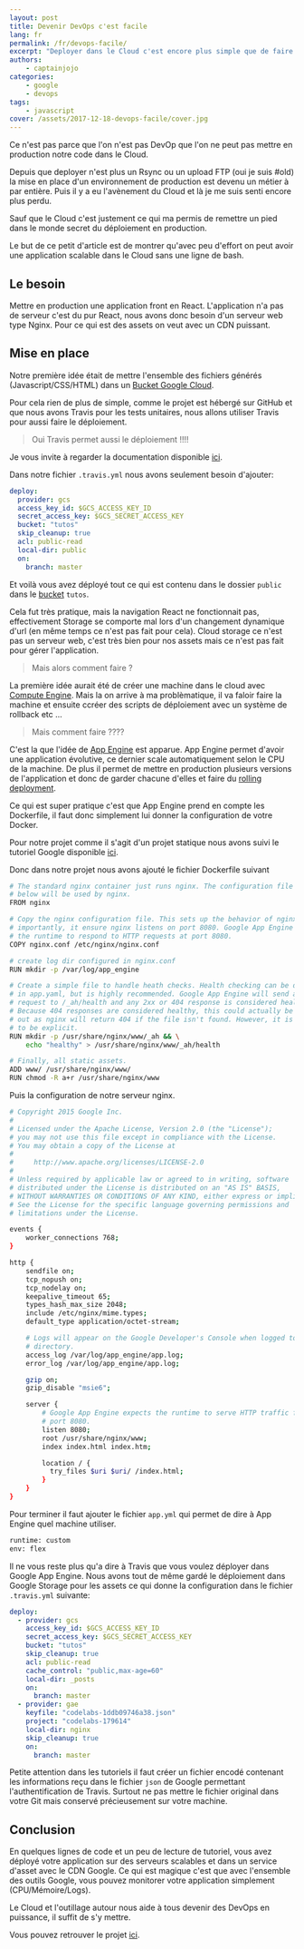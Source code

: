 ```yaml
---
layout: post
title: Devenir DevOps c'est facile
lang: fr
permalink: /fr/devops-facile/
excerpt: "Deployer dans le Cloud c'est encore plus simple que de faire un Rsync. En voici la preuve avec ce petit tutoriel."
authors:
    - captainjojo
categories:
    - google
    - devops
tags:
    - javascript
cover: /assets/2017-12-18-devops-facile/cover.jpg
---
```


Ce n'est pas parce que l'on n'est pas DevOp que l'on ne peut pas mettre en production notre code dans le Cloud.

Depuis que deployer n'est plus un Rsync ou un upload FTP (oui je suis #old) la mise en place d'un environnement de production est devenu un métier à par entière. Puis il y a eu l'avènement du Cloud et là je me suis senti encore plus perdu.

Sauf que le Cloud c'est justement ce qui ma permis de remettre un pied dans le monde secret du déploiement en production.

Le but de ce petit d'article est de montrer qu'avec peu d'effort on peut avoir une application scalable dans le Cloud sans une ligne de bash.

## Le besoin

Mettre en production une application front en React. L'application n'a pas de serveur c'est du pur React, nous avons donc besoin d'un serveur web type Nginx. Pour ce qui est des assets on veut avec un CDN puissant.

## Mise en place

Notre première idée était de mettre l'ensemble des fichiers générés (Javascript/CSS/HTML) dans un [Bucket Google Cloud](https://cloud.google.com/storage/?hl=fr).

Pour cela rien de plus de simple, comme le projet est hébergé sur GitHub et que nous avons Travis pour les tests unitaires, nous allons utiliser Travis pour aussi faire le déploiement.

> Oui Travis permet aussi le déploiement !!!!

Je vous invite à regarder la documentation disponible [ici](https://docs.travis-ci.com/user/deployment).

Dans notre fichier `.travis.yml` nous avons seulement besoin d'ajouter:

```yml
deploy:
  provider: gcs
  access_key_id: $GCS_ACCESS_KEY_ID
  secret_access_key: $GCS_SECRET_ACCESS_KEY
  bucket: "tutos"
  skip_cleanup: true
  acl: public-read
  local-dir: public
  on:
    branch: master
```

Et voilà vous avez déployé tout ce qui est contenu dans le dossier `public` dans le [bucket](https://cloud.google.com/storage/?hl=fr) `tutos`.

Cela fut très pratique, mais la navigation React ne fonctionnait pas, effectivement Storage se comporte mal lors d'un changement dynamique d'url (en même temps ce n'est pas fait pour cela). Cloud storage ce n'est pas un serveur web, c'est très bien pour nos assets mais ce n'est pas fait pour gérer l'application.

> Mais alors comment faire ?

La première idée aurait été de créer une machine dans le cloud avec [Compute Engine](https://cloud.google.com/compute/?hl=fr). Mais la on arrive à ma problèmatique, il va faloir faire la machine et ensuite ccréer des scripts de déploiement avec un système de rollback etc ...

> Mais comment faire ????

C'est la que l'idée de [App Engine](https://cloud.google.com/appengine/?hl=fr) est apparue.  App Engine permet d'avoir une application évolutive, ce dernier scale automatiquement selon le CPU de la machine. De plus il permet de mettre en production plusieurs versions de l'application et donc de garder chacune d'elles et faire du [rolling deployment](http://searchitoperations.techtarget.com/definition/rolling-deployment).

Ce qui est super pratique c'est que App Engine prend en compte les Dockerfile, il faut donc simplement lui donner la configuration de votre Docker.

Pour notre projet comme il s'agit d'un projet statique nous avons suivi le tutoriel Google disponible [ici](https://cloud.google.com/appengine/docs/flexible/custom-runtimes/quickstart).

Donc dans notre projet nous avons ajouté le fichier Dockerfile suivant

```sh
# The standard nginx container just runs nginx. The configuration file added
# below will be used by nginx.
FROM nginx

# Copy the nginx configuration file. This sets up the behavior of nginx, most
# importantly, it ensure nginx listens on port 8080. Google App Engine expects
# the runtime to respond to HTTP requests at port 8080.
COPY nginx.conf /etc/nginx/nginx.conf

# create log dir configured in nginx.conf
RUN mkdir -p /var/log/app_engine

# Create a simple file to handle heath checks. Health checking can be disabled
# in app.yaml, but is highly recommended. Google App Engine will send an HTTP
# request to /_ah/health and any 2xx or 404 response is considered healthy.
# Because 404 responses are considered healthy, this could actually be left
# out as nginx will return 404 if the file isn't found. However, it is better
# to be explicit.
RUN mkdir -p /usr/share/nginx/www/_ah && \
    echo "healthy" > /usr/share/nginx/www/_ah/health

# Finally, all static assets.
ADD www/ /usr/share/nginx/www/
RUN chmod -R a+r /usr/share/nginx/www
```

Puis la configuration de notre serveur nginx.

```sh
# Copyright 2015 Google Inc.
#
# Licensed under the Apache License, Version 2.0 (the "License");
# you may not use this file except in compliance with the License.
# You may obtain a copy of the License at
#
#     http://www.apache.org/licenses/LICENSE-2.0
#
# Unless required by applicable law or agreed to in writing, software
# distributed under the License is distributed on an "AS IS" BASIS,
# WITHOUT WARRANTIES OR CONDITIONS OF ANY KIND, either express or implied.
# See the License for the specific language governing permissions and
# limitations under the License.

events {
    worker_connections 768;
}

http {
    sendfile on;
    tcp_nopush on;
    tcp_nodelay on;
    keepalive_timeout 65;
    types_hash_max_size 2048;
    include /etc/nginx/mime.types;
    default_type application/octet-stream;

    # Logs will appear on the Google Developer's Console when logged to this
    # directory.
    access_log /var/log/app_engine/app.log;
    error_log /var/log/app_engine/app.log;

    gzip on;
    gzip_disable "msie6";

    server {
        # Google App Engine expects the runtime to serve HTTP traffic from
        # port 8080.
        listen 8080;
        root /usr/share/nginx/www;
        index index.html index.htm;

        location / {
          try_files $uri $uri/ /index.html;
        }
    }
}
```

Pour terminer il faut ajouter le fichier `app.yml` qui permet de dire à App Engine quel machine utiliser.

```sh
runtime: custom
env: flex
```

Il ne vous reste plus qu'a dire à Travis que vous voulez déployer dans Google App Engine. Nous avons tout de même gardé le déploiement dans Google Storage pour les assets ce qui donne la configuration dans le fichier `.travis.yml` suivante:

```yaml
deploy:
  - provider: gcs
    access_key_id: $GCS_ACCESS_KEY_ID
    secret_access_key: $GCS_SECRET_ACCESS_KEY
    bucket: "tutos"
    skip_cleanup: true
    acl: public-read
    cache_control: "public,max-age=60"
    local-dir: _posts
    on:
      branch: master
  - provider: gae
    keyfile: "codelabs-1ddb09746a38.json"
    project: "codelabs-179614"
    local-dir: nginx
    skip_cleanup: true
    on:
      branch: master
```

Petite attention dans les tutoriels il faut créer un fichier encodé contenant les informations reçu dans le fichier `json` de Google permettant l'authentification de Travis.  Surtout ne pas mettre le fichier original dans votre Git mais conservé précieusement sur votre machine.

## Conclusion

En quelques lignes de code et un peu de lecture de tutoriel, vous avez déployé votre application sur des serveurs scalables et dans un service d'asset avec le CDN Google. Ce qui est magique c'est que avec l'ensemble des outils Google, vous pouvez monitorer votre application simplement (CPU/Mémoire/Logs).

Le Cloud et l'outillage autour nous aide à tous devenir des DevOps en puissance, il suffit de s'y mettre.


Vous pouvez retrouver le projet [ici](https://github.com/eleven-labs/codelabs).
